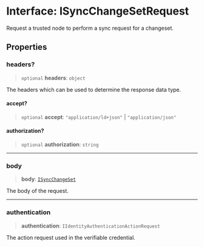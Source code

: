 # Interface: ISyncChangeSetRequest

Request a trusted node to perform a sync request for a changeset.

## Properties

### headers?

> `optional` **headers**: `object`

The headers which can be used to determine the response data type.

#### accept?

> `optional` **accept**: `"application/ld+json"` \| `"application/json"`

#### authorization?

> `optional` **authorization**: `string`

***

### body

> **body**: [`ISyncChangeSet`](ISyncChangeSet.md)

The body of the request.

***

### authentication

> **authentication**: `IIdentityAuthenticationActionRequest`

The action request used in the verifiable credential.
